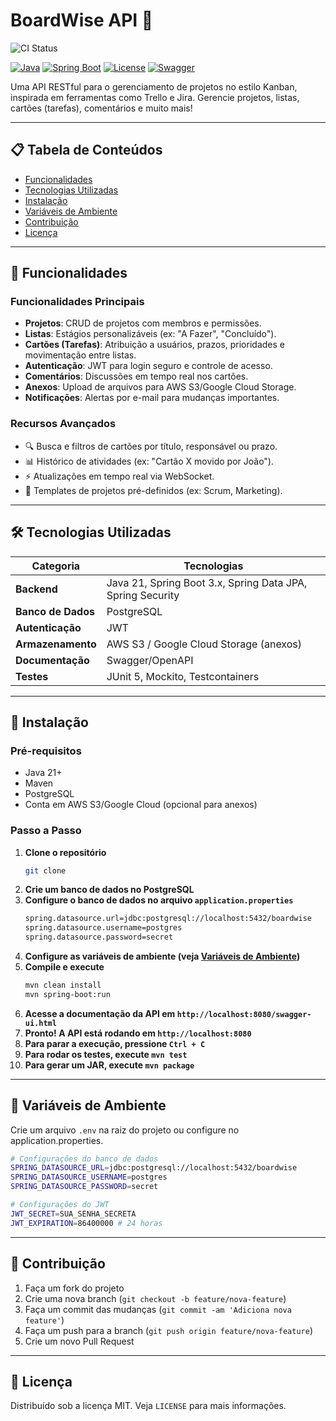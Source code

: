 # BoardWise API 🚀

![CI Status](https://github.com/<seu-user>/<seu-repo>/workflows/Java%20CI/badge.svg)

[![Java](https://img.shields.io/badge/Java-21%2B-orange)](https://www.java.com/)
[![Spring Boot](https://img.shields.io/badge/Spring%20Boot-3.1.4-brightgreen)](https://spring.io/projects/spring-boot)
[![License](https://img.shields.io/badge/License-MIT-blue)](LICENSE)
[![Swagger](https://img.shields.io/badge/Documentação-Swagger-%2385EA2D)](http://localhost:8080/swagger-ui.html)

Uma API RESTful para o gerenciamento de projetos no estilo Kanban, inspirada em ferramentas como Trello e Jira. Gerencie projetos, listas, cartões (tarefas), comentários e muito mais!

---

## 📋 Tabela de Conteúdos
- [Funcionalidades](#-funcionalidades)
- [Tecnologias Utilizadas](#-tecnologias-utilizadas)
- [Instalação](#-instalação)
- [Variáveis de Ambiente](#-variáveis-de-ambiente)
- [Contribuição](#-contribuição)
- [Licença](#-licença)

---

## 🌟 Funcionalidades

### **Funcionalidades Principais**
- **Projetos**: CRUD de projetos com membros e permissões.
- **Listas**: Estágios personalizáveis (ex: "A Fazer", "Concluído").
- **Cartões (Tarefas)**: Atribuição a usuários, prazos, prioridades e movimentação entre listas.
- **Autenticação**: JWT para login seguro e controle de acesso.
- **Comentários**: Discussões em tempo real nos cartões.
- **Anexos**: Upload de arquivos para AWS S3/Google Cloud Storage.
- **Notificações**: Alertas por e-mail para mudanças importantes.

### **Recursos Avançados**
- 🔍 Busca e filtros de cartões por título, responsável ou prazo.
- 📊 Histórico de atividades (ex: "Cartão X movido por João").
- ⚡ Atualizações em tempo real via WebSocket.
- 🧩 Templates de projetos pré-definidos (ex: Scrum, Marketing).

---

## 🛠️ Tecnologias Utilizadas
| Categoria          | Tecnologias                                             |
|---------------------|---------------------------------------------------------|
| **Backend**         | Java 21, Spring Boot 3.x, Spring Data JPA, Spring Security |
| **Banco de Dados**  | PostgreSQL                                              |
| **Autenticação**    | JWT                 |
| **Armazenamento**   | AWS S3 / Google Cloud Storage (anexos)                  |
| **Documentação**    | Swagger/OpenAPI                                         |
| **Testes**          | JUnit 5, Mockito, Testcontainers                        |

---

## 🚀 Instalação

### Pré-requisitos
- Java 21+
- Maven
- PostgreSQL
- Conta em AWS S3/Google Cloud (opcional para anexos)

### Passo a Passo
1. **Clone o repositório**
   ```bash
   git clone
    ```
2. **Crie um banco de dados no PostgreSQL**
3. **Configure o banco de dados no arquivo `application.properties`**
    ```bash
    spring.datasource.url=jdbc:postgresql://localhost:5432/boardwise
    spring.datasource.username=postgres
    spring.datasource.password=secret
    ```
4. **Configure as variáveis de ambiente (veja [Variáveis de Ambiente](#-variáveis-de-ambiente))**
5. **Compile e execute**
    ```bash
    mvn clean install
    mvn spring-boot:run
    ```
6. **Acesse a documentação da API em `http://localhost:8080/swagger-ui.html`**
7. **Pronto! A API está rodando em `http://localhost:8080`**
8. **Para parar a execução, pressione `Ctrl + C`**
9. **Para rodar os testes, execute `mvn test`**
10. **Para gerar um JAR, execute `mvn package`**

---
## 🔧 Variáveis de Ambiente
Crie um arquivo `.env` na raiz do projeto ou configure no application.properties.

```bash
# Configurações do banco de dados
SPRING_DATASOURCE_URL=jdbc:postgresql://localhost:5432/boardwise
SPRING_DATASOURCE_USERNAME=postgres
SPRING_DATASOURCE_PASSWORD=secret

# Configurações do JWT
JWT_SECRET=SUA_SENHA_SECRETA
JWT_EXPIRATION=86400000 # 24 horas
```

---
## 🤝 Contribuição
1. Faça um fork do projeto
2. Crie uma nova branch (`git checkout -b feature/nova-feature`)
3. Faça um commit das mudanças (`git commit -am 'Adiciona nova feature'`)
4. Faça um push para a branch (`git push origin feature/nova-feature`)
5. Crie um novo Pull Request

---
## 📝 Licença
Distribuído sob a licença MIT. Veja `LICENSE` para mais informações.





